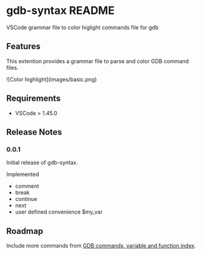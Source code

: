 # gdb-syntax README

VSCode grammar file to color higlight commands file for gdb

## Features

This extention provides a grammar file to parse and color GDB command files.

\!\[Color highlight\]\(images/basic.png\)

## Requirements

* VSCode > 1.45.0

## Release Notes

### 0.0.1

Initial release of gdb-syntax.

Implemented
* comment
* break
* continue
* next
* user defined convenience $my_var

## Roadmap

Include more commands from [GDB commands, variable and function index](https://sourceware.org/gdb/current/onlinedocs/gdb/Command-and-Variable-Index.html#Command-and-Variable-Index).

